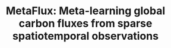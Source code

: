 ---
title: "MetaFlux: Meta-learning global carbon fluxes from sparse spatiotemporal observations"
collection: publications
category: manuscripts
permalink: /publication/metaflux
venue: Scientific Data, Nature Publishing
authors: '<b>Juan Nathaniel</b>, Jiangong Liu, Pierre Gentine'
paper: 'https://www.nature.com/articles/s41597-023-02349-y'
code: 'https://github.com/leap-stc/metaflux'
blog:
slide:
talk:
---